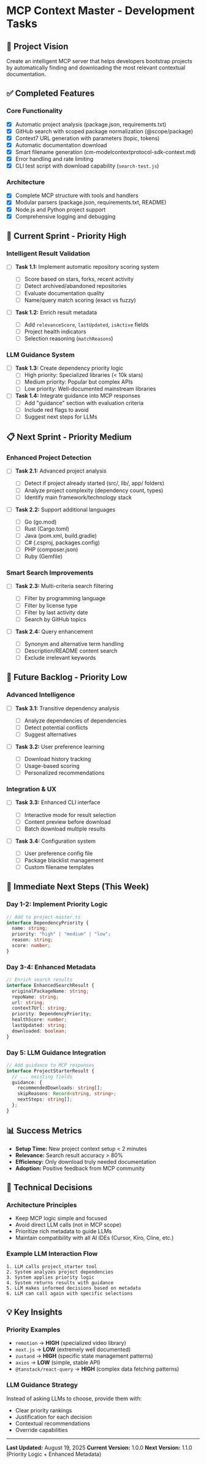 # MCP Context Master - Development Tasks

## 🎯 **Project Vision**

Create an intelligent MCP server that helps developers bootstrap projects by automatically finding and downloading the most relevant contextual documentation.

## ✅ **Completed Features**

### Core Functionality

- [x] Automatic project analysis (package.json, requirements.txt)
- [x] GitHub search with scoped package normalization (@scope/package)
- [x] Context7 URL generation with parameters (topic, tokens)
- [x] Automatic documentation download
- [x] Smart filename generation (cm-modelcontextprotocol-sdk-context.md)
- [x] Error handling and rate limiting
- [x] CLI test script with download capability (`search-test.js`)

### Architecture

- [x] Complete MCP structure with tools and handlers
- [x] Modular parsers (package.json, requirements.txt, README)
- [x] Node.js and Python project support
- [x] Comprehensive logging and debugging

## 🚧 **Current Sprint - Priority High**

### Intelligent Result Validation

- [ ] **Task 1.1:** Implement automatic repository scoring system

  - [ ] Score based on stars, forks, recent activity
  - [ ] Detect archived/abandoned repositories
  - [ ] Evaluate documentation quality
  - [ ] Name/query match scoring (exact vs fuzzy)

- [ ] **Task 1.2:** Enrich result metadata
  - [ ] Add `relevanceScore`, `lastUpdated`, `isActive` fields
  - [ ] Project health indicators
  - [ ] Selection reasoning (`matchReasons`)

### LLM Guidance System

- [ ] **Task 1.3:** Create dependency priority logic
  - [ ] High priority: Specialized libraries (< 10k stars)
  - [ ] Medium priority: Popular but complex APIs
  - [ ] Low priority: Well-documented mainstream libraries
- [ ] **Task 1.4:** Integrate guidance into MCP responses
  - [ ] Add "guidance" section with evaluation criteria
  - [ ] Include red flags to avoid
  - [ ] Suggest next steps for LLMs

## 📋 **Next Sprint - Priority Medium**

### Enhanced Project Detection

- [ ] **Task 2.1:** Advanced project analysis

  - [ ] Detect if project already started (src/, lib/, app/ folders)
  - [ ] Analyze project complexity (dependency count, types)
  - [ ] Identify main framework/technology stack

- [ ] **Task 2.2:** Support additional languages
  - [ ] Go (go.mod)
  - [ ] Rust (Cargo.toml)
  - [ ] Java (pom.xml, build.gradle)
  - [ ] C# (.csproj, packages.config)
  - [ ] PHP (composer.json)
  - [ ] Ruby (Gemfile)

### Smart Search Improvements

- [ ] **Task 2.3:** Multi-criteria search filtering

  - [ ] Filter by programming language
  - [ ] Filter by license type
  - [ ] Filter by last activity date
  - [ ] Search by GitHub topics

- [ ] **Task 2.4:** Query enhancement
  - [ ] Synonym and alternative term handling
  - [ ] Description/README content search
  - [ ] Exclude irrelevant keywords

## 🔮 **Future Backlog - Priority Low**

### Advanced Intelligence

- [ ] **Task 3.1:** Transitive dependency analysis

  - [ ] Analyze dependencies of dependencies
  - [ ] Detect potential conflicts
  - [ ] Suggest alternatives

- [ ] **Task 3.2:** User preference learning
  - [ ] Download history tracking
  - [ ] Usage-based scoring
  - [ ] Personalized recommendations

### Integration & UX

- [ ] **Task 3.3:** Enhanced CLI interface

  - [ ] Interactive mode for result selection
  - [ ] Content preview before download
  - [ ] Batch download multiple results

- [ ] **Task 3.4:** Configuration system
  - [ ] User preference config file
  - [ ] Package blacklist management
  - [ ] Custom filename templates

## 🎯 **Immediate Next Steps (This Week)**

### **Day 1-2: Implement Priority Logic**

```typescript
// Add to project-master.ts
interface DependencyPriority {
  name: string;
  priority: "high" | "medium" | "low";
  reason: string;
  score: number;
}
```

### **Day 3-4: Enhanced Metadata**

```typescript
// Enrich search results
interface EnhancedSearchResult {
  originalPackageName: string;
  repoName: string;
  url: string;
  context7Url: string;
  priority: DependencyPriority;
  healthScore: number;
  lastUpdated: string;
  downloaded: boolean;
}
```

### **Day 5: LLM Guidance Integration**

```typescript
// Add guidance to MCP responses
interface ProjectStarterResult {
  // ... existing fields
  guidance: {
    recommendedDownloads: string[];
    skipReasons: Record<string, string>;
    nextSteps: string[];
  };
}
```

## 📊 **Success Metrics**

- **Setup Time:** New project context setup < 2 minutes
- **Relevance:** Search result accuracy > 80%
- **Efficiency:** Only download truly needed documentation
- **Adoption:** Positive feedback from MCP community

## 🔧 **Technical Decisions**

### Architecture Principles

- Keep MCP logic simple and focused
- Avoid direct LLM calls (not in MCP scope)
- Prioritize rich metadata to guide LLMs
- Maintain compatibility with all AI IDEs (Cursor, Kiro, Cline, etc.)

### Example LLM Interaction Flow

```
1. LLM calls project_starter tool
2. System analyzes project dependencies
3. System applies priority logic
4. System returns results with guidance
5. LLM makes informed decisions based on metadata
6. LLM can call again with specific selections
```

## 💡 **Key Insights**

### Priority Examples

- `remotion` → **HIGH** (specialized video library)
- `next.js` → **LOW** (extremely well documented)
- `zustand` → **HIGH** (specific state management patterns)
- `axios` → **LOW** (simple, stable API)
- `@tanstack/react-query` → **HIGH** (complex data fetching patterns)

### LLM Guidance Strategy

Instead of asking LLMs to choose, provide them with:

- Clear priority rankings
- Justification for each decision
- Contextual recommendations
- Override capabilities

---

**Last Updated:** August 19, 2025
**Current Version:** 1.0.0
**Next Version:** 1.1.0 (Priority Logic + Enhanced Metadata)
